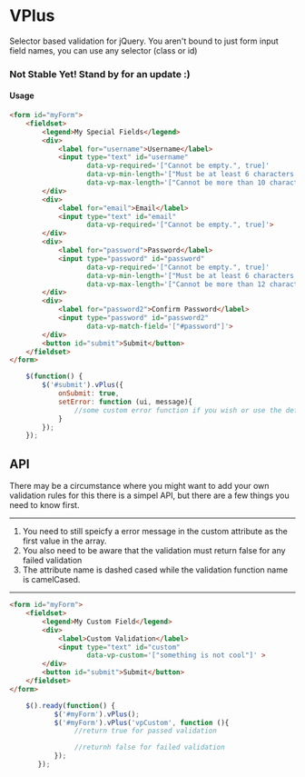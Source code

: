VPlus
=====

Selector based validation for jQuery. You aren't
bound to just form input field names, you can use any
selector (class or id)

### Not Stable Yet! Stand by for an update :)

#### Usage

```html
<form id="myForm">
    <fieldset>
        <legend>My Special Fields</legend>
        <div>
            <label for="username">Username</label>
            <input type="text" id="username"
                   data-vp-required='["Cannot be empty.", true]'
                   data-vp-min-length='["Must be at least 6 characters.", 6]'
                   data-vp-max-length='["Cannot be more than 10 characters.", 10]'>
        </div>
        <div>
            <label for="email">Email</label>
            <input type="text" id="email"
                   data-vp-required='["Cannot be empty.", true]'>
        </div>
        <div>
            <label for="password">Password</label>
            <input type="password" id="password"
                   data-vp-required='["Cannot be empty.", true]'
                   data-vp-min-length='["Must be at least 6 characters.", 10]'
                   data-vp-max-length='["Cannot be more than 12 characters.", 10]'>
        </div>
        <div>
            <label for="password2">Confirm Password</label>
            <input type="password" id="password2"
                   data-vp-match-field='["#password"]'>
        </div>
        <button id="submit">Submit</button>
    </fieldset>
</form>
```

```js
    $(function() {
        $('#submit').vPlus({
            onSubmit: true,
            setError: function (ui, message){
                //some custom error function if you wish or use the default function
            }
        });
    });
```

## API

There may be a circumstance where you might want to add your own validation rules for this there is a simpel API, but there are a few things you need to know first.

-----

1. You need to still speicfy a error message in the custom attribute as the first value in the array.
2. You also need to be aware that the validation must return false for any failed validation
3. The attribute name is dashed cased while the validation function name is camelCased.

-----

```html
<form id="myForm">
    <fieldset>
        <legend>My Custom Field</legend>
        <div>
            <label>Custom Validation</label>
            <input type="text" id="custom"
                   data-vp-custom='["something is not cool"]' >
        </div>
        <button id="submit">Submit</button>
    </fieldset>
</form>
```

```js
    $().ready(function() {
           $('#myForm').vPlus();
           $('#myForm').vPlus('vpCustom', function (){
                //return true for passed validation

                //returnh false for failed validation
           });
       });
```


